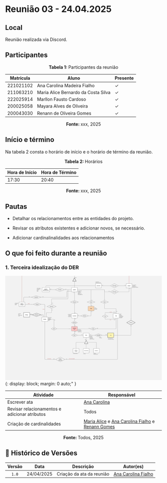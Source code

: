 # Reunião 03 - 24.04.2025

## Local
Reunião realizada via Discord.

## Participantes

<p align="center"><strong> Tabela 1:  </strong>Participantes da reunião</p>

| Matrícula | Aluno                               | Presente |
| --------- | ----------------------------------- | -------- |
| 221021102 | Ana Carolina Madeira Fialho         | ✓       |
| 211063210 | Maria Alice Bernardo da Costa Silva | ✓        |
| 222025914 | Marllon Fausto Cardoso              | ✓        |
| 200025058 | Mayara Alves de Oliveira            | ✓        |
| 200043030 | Renann de Oliveira Gomes            | ✓       |

<p align="center"><strong> Fonte: </strong> xxx, 2025</p>

<!-- 

    Se o membro estiver presente: ✓
    Se o membro faltar: x

 -->

<!-- 
    Matrículas e github pra facilitar:

    222025914  [Marllon Cardoso](https://github.com/m4rllon)
    200025058  [Mayara Oliveira](https://github.com/mayara-tech)
    200043030  [Renann Gomes](https://github.com/renannOgomes)
    211063210  [Maria Alice](https://github.com/maliz30)
    221021102  [Ana Carolina Fialho](https://github.com/anawcarol)
 -->

## Início e término
Na tabela 2 consta o horário de início e o horário de término da reunião.


<p align="center"><strong>Tabela 2: </strong>Horários</p>

| Hora de Início | Hora de Término |
| -------------- | --------------- |
| 17:30          | 20:40           |

<p align="center"><strong>Fonte: </strong> xxx, 2025</p>


## Pautas


- Detalhar os relacionamentos entre as entidades do projeto.


- Revisar os atributos existentes e adicionar novos, se necessário.

- Adicionar cardinalinalidades aos relacionamentos



## O que foi feito durante a reunião
### 1. Terceira idealização do DER

![](../assets/terceirodiagrama.jpg){:  display: block; margin: 0 auto;" }

| Atividade                                     | Responsável                                                                               |
| --------------------------------------------- | ----------------------------------------------------------------------------------------- |
| Escrever   ata  | [Ana Carolina](https://github.com/anawcarol)                                         |
| Revisar relacionamentos e adicionar atributos | Todos |
| Criação de cardinalidades      | [Maria Alice](https://github.com/maliz30) e   [Ana Carolina Fialho](https://github.com/anawcarol) e [Renann Gomes](https://github.com/renannOgomes) 


<p align="center"><strong>Fonte: </strong>Todos, 2025</p>




## 📑 Histórico de Versões

| Versão |    Data    | Descrição |            Autor(es)            |
| :----: | :--------: | :-------: | :-----------------------------: |
| `1.0`  | 24/04/2025 |   Criação da ata da reunião    | [Ana Carolina Fialho](https://github.com/anawcarol) |